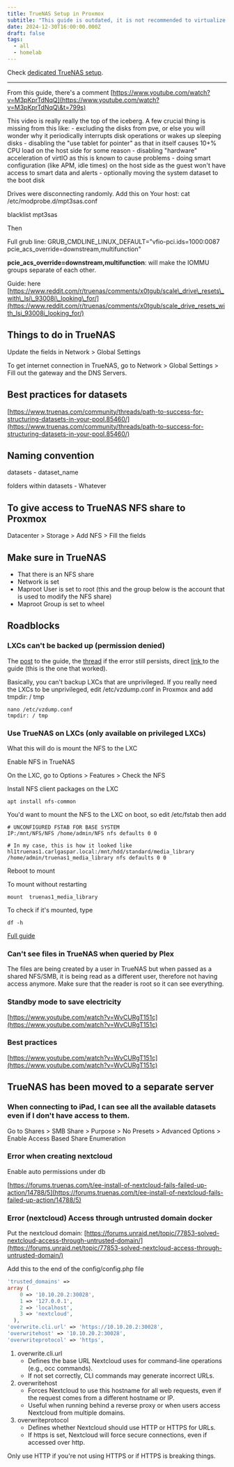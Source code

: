 ```yaml
---
title: TrueNAS Setup in Proxmox
subtitle: "This guide is outdated, it is not recommended to virtualize TrueNAS in Proxmox. I've decided to have a dedicated machine for my NAS."
date: 2024-12-30T16:00:00.000Z
draft: false
tags:
  - all
  - homelab
---
```


Check [dedicated TrueNAS setup](/truenas-setup).

***

From this guide, there's a comment [https://www.youtube.com/watch?v=M3pKprTdNqQ](https://www.youtube.com/watch?v=M3pKprTdNqQ\&t=799s)

This video is really really the top of the iceberg. A few crucial thing is missing from this like:
\- excluding the disks from pve, or else you will wonder why it periodically interrupts disk operations or wakes up sleeping disks
\- disabling the "use tablet for pointer" as that in itself causes 10+% CPU load on the host side for some reason
\- disabling "hardware" acceleration of virtIO as this is known to cause problems
\- doing smart configuration (like APM, idle times) on the host side as the guest won't have access to smart data and alerts
\- optionally moving the system dataset to the boot disk

Drives were disconnecting randomly. Add this on Your host: cat /etc/modprobe.d/mpt3sas.conf

blacklist mpt3sas

Then

Full grub line: GRUB\_CMDLINE\_LINUX\_DEFAULT="vfio-pci.ids=1000:0087 pcie\_acs\_override=downstream,multifunction"

**pcie\_acs\_override=downstream,multifunction**: will make the IOMMU groups separate of each other.

Guide: here [https://www.reddit.com/r/truenas/comments/x0tgub/scale\_drive\_resets\_with\_lsi\_93008i\_looking\_for/](https://www.reddit.com/r/truenas/comments/x0tgub/scale_drive_resets_with_lsi_93008i_looking_for/)

## Things to do in TrueNAS

Update the fields in Network > Global Settings

To get internet connection in TrueNAS, go to Network > Global Settings > Fill out the gateway and the DNS Servers.

## Best practices for datasets

[https://www.truenas.com/community/threads/path-to-success-for-structuring-datasets-in-your-pool.85460/](https://www.truenas.com/community/threads/path-to-success-for-structuring-datasets-in-your-pool.85460/)

## Naming convention

datasets - dataset\_name

folders within datasets - Whatever

## To give access to TrueNAS NFS share to Proxmox

Datacenter > Storage > Add NFS > Fill the fields

## Make sure in TrueNAS

* That there is an NFS share
* Network is set
* Maproot User is set to root (this and the group below is the account that is used to modify the NFS share)
* Maproot Group is set to wheel

## Roadblocks

### LXCs can't be backed up (permission denied)

The [post](https://blog.doussan.info/posts/container-backup-permission-denied-nfs/) to the guide, the [thread](https://forum.proxmox.com/threads/tmp-cannot-open-permission-denied.87730/post-462646) if the error still persists, direct [link ](https://www.bachmann-lan.de/proxmox-unprivileged-container-backup-failed-permission-denied/)to the guide (this is the one that worked).

Basically, you can't backup LXCs that are unprivileged. If you really need the LXCs to be unprivileged, edit /etc/vzdump.conf in Proxmox and add tmpdir: / tmp

```shell
nano /etc/vzdump.conf
tmpdir: / tmp
```

### Use TrueNAS on LXCs (only available on privileged LXCs)

What this will do is mount the NFS to the LXC

Enable NFS in TrueNAS

On the LXC, go to Options > Features > Check the NFS

Install NFS client packages on the LXC

```shell
apt install nfs-common
```

You'd want to mount the NFS to the LXC on boot, so edit /etc/fstab then add

```shell
# UNCONFIGURED FSTAB FOR BASE SYSTEM
IP:/mnt/NFS/NFS /home/admin/NFS nfs defaults 0 0

# In my case, this is how it looked like
hl1truenas1.carlgaspar.local:/mnt/hdd/standard/media_library /home/admin/truenas1_media_library nfs defaults 0 0
```

Reboot to mount

To mount without restarting

```shell
mount  truenas1_media_library
```

To check if it's mounted, type

```shell
df -h
```

[Full guide](https://harish2k01.in/mounting-an-nfs-share-in-proxmox-lxc/)

### Can't see files in TrueNAS when queried by Plex

The files are being created by a user in TrueNAS but when passed as a shared NFS/SMB, it is being read as a different user, therefore not having access anymore. Make sure that the reader is root so it can see everything.

### Standby mode to save electricity

[https://www.youtube.com/watch?v=WvCURgT151c](https://www.youtube.com/watch?v=WvCURgT151c)

### Best practices

[https://www.youtube.com/watch?v=WvCURgT151c](https://www.youtube.com/watch?v=WvCURgT151c)

## TrueNAS has been moved to a separate server

### When connecting to iPad, I can see all the available datasets even if I don't have access to them.

Go to Shares > SMB Share > Purpose > No Presets > Advanced Options > Enable
Access Based Share Enumeration

### Error when creating nextcloud

Enable auto permissions under db

[https://forums.truenas.com/t/ee-install-of-nextcloud-fails-failed-up-action/14788/5](https://forums.truenas.com/t/ee-install-of-nextcloud-fails-failed-up-action/14788/5)

### Error (nextcloud) Access through untrusted domain docker

Put the nextcloud domain: [https://forums.unraid.net/topic/77853-solved-nextcloud-access-through-untrusted-domain/](https://forums.unraid.net/topic/77853-solved-nextcloud-access-through-untrusted-domain/)

Add this to the end of the config/config.php file

```php
'trusted_domains' => 
array (
    0 => '10.10.20.2:30028',
    1 => '127.0.0.1',
    2 => 'localhost',
    3 => 'nextcloud',
  ),
'overwrite.cli.url' => 'https://10.10.20.2:30028',
'overwritehost' => '10.10.20.2:30028',
'overwriteprotocol' => 'https',
```

1. overwrite.cli.url
   * Defines the base URL Nextcloud uses for command-line operations (e.g., occ commands).
   * If not set correctly, CLI commands may generate incorrect URLs.
2. overwritehost
   * Forces Nextcloud to use this hostname for all web requests, even if the request comes from a different hostname or IP.
   * Useful when running behind a reverse proxy or when users access Nextcloud from multiple domains.
3. overwriteprotocol
   * Defines whether Nextcloud should use HTTP or HTTPS for URLs.
   * If https is set, Nextcloud will force secure connections, even if accessed over http.

Only use HTTP if you're not using HTTPS or if HTTPS is breaking things.
